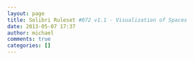 ```yaml
---
layout: page
title: Solibri Ruleset #072 v1.1 - Visualization of Spaces
date: 2013-05-07 17:37
author: michael
comments: true
categories: []
---
```


